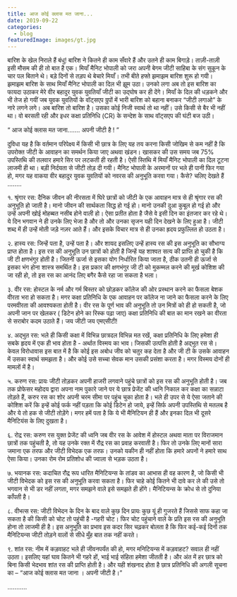```yaml
---
title: आज कोई क्लास मत जाना...
date: 2019-09-22
categories:
  - blog
featuredImage: images/gt.jpg
---
```


बारिश के खेल निराले हैं बंधु! बारिश ने कितने ही काम सँवारे हैं और उतने ही काम बिगाड़े। ताज़ी-ताज़ी इसी मौसम की ही तो बात है एक। मियाँ मैनिट भोपाली को जरा अपनी बेगम जीटी साहिबा के संग सुकून के चार पल बिताने थे। बड़े दिनों से तड़प थे बेचारे मियाँ। तभी बीते हफ्ते झमाझम बारिश शुरू हो गयी। झमाझम बारिश के साथ मियाँ मैनिट भोपाली का दिल भी झूम उठा। उनको लगा अब तो इस बारिश का फायदा उठाकर मेरे वीर बहादुर युवक युवतियाँ जीटी का उद्घोष कर ही देंगे। मियाँ के दिल की धड़कने और भी तेज हो गयीं जब युवक युवतियों के वॉट्सएप ग्रुपों में भारी बारिश को बहाना बनाकर “जीटी लगाओ” के नारे लगने लगे। अब बारिश तो बारिश है। उसका कोई निजी स्वार्थ तो था नहीं। उसे किसी से बैर भी नहीं था। वो बरसती रही और इधर कक्षा प्रतिनिधि (CR) के सन्देश के साथ वॉट्सएप की घंटी बज उठी।

“ आज कोई क्लास मत जाना....... अपनी जीटी है ! ”

दुविधा यह है कि वर्तमान परिपेक्ष्य में किसी भी छात्र के लिए यह तय करना किसी जोखिम से कम नहीं है कि उपरोक्त जीटी के आवाहन का समर्थन किया जाए अथवा खंडन। खासकर की उस समय जब 75% उपस्तिथि की तलवार हमारे सिर पर लटकती ही रहती है। ऐसी स्तिथि में मियाँ मैनिट भोपाली का दिल टूटना लाजमी ही था। बड़ी निर्दयता से जीटी तोड़ दी गयी। मैनिट भोपाली के अरमानों पर भले ही पानी फिर गया हो, मगर यह वाकया वीर बहादुर युवक युवतियों को नवरस की अनुभूति करवा गया। कैसे? चलिए देखते हैं ........

१. श्रृंगार रस: दैनिक जीवन की नीरसता में घिरे छात्रों को जीटी के एक आवाहन मात्र से ही श्रृंगार रस की अनुभूति हो जाती है। मानो जीवन की सार्थकता सिद्ध हो गई हो। मानो उनकी दुआ कुबूल हो गई हो और उन्हें अपनी खोई मोहब्बत नसीब होने वाली हो। ऐसा प्रतीत होता है जैसे वे इसी दिन का इंतजार कर रहे थे। ये दिन भगवान ने ही उनके लिए भेजा है और तो और उनका सृजन यही दिन देखने के लिए हुआ है। जीटी शब्द में ही उन्हें मोती जड़े नज़र आते हैं। और इसके विचार मात्र से ही उनका ह्रदय प्रफुल्लित हो उठता है।

२. हास्य रस: जिन्हें पता है, उन्हें पता है। और शायद इसलिए उन्हें हास्य रस की इस अनुभूति का सौभाग्य प्राप्त होता है। इस रस की अनुभूति उन छात्रों को होती है जिन्हें यह शाश्वत सत्य की प्राप्ति हो चुकी है कि जी टी क्षणभंगुर होती है। जितनी ऊर्जा से इसका योग निर्धारित किया जाता है, ठीक उतनी ही ऊर्जा से इसका भंग होना शास्त्र समर्थित है। इस प्रकार की क्षणभंगुर जी टी को मुकम्मल करने की मूर्ख कोशिश की जा रही हो, तो इस रस का आनंद लिए बगैर कैसे रहा जा सकता है भला।

३. वीर रस: होस्टल के नर्म और गर्म बिस्तर को छोड़कर कॉलेज की ओर प्रस्थान करने का फैसला बेशक वीरता भरा हो सकता है। मगर कक्षा प्रतिनिधि के एक आवाहन पर कॉलेज ना जाने का फैसला करने के लिए परमवीरता की आवश्यकता होती है। वीर रस के पूर्ण भाव की अनुभूति तो उन मित्रों को ही हो सकती है, जो अपनी जान पर खेलकर ( डिटेन होने का रिस्क पढ़ा जाए) कक्षा प्रतिनिधि की बात का मान रखने का वीरता से सराबोर कदम उठाते हैं। जय जीटी जय एमएसीटी!

४. अद्भुत रस: भले ही किसी कक्षा में विभिन्न छात्रदल विभिन्न मत रखें, कक्षा प्रतिनिधि के लिए हमेशा ही सबके हृदय में एक ही भाव होता है - अर्थात विस्मय का भाव। जिसकी उत्पत्ति होती है अद्भुत रस से। केवल विरोधावास इस बात में है कि कोई इस अबोध जीव को चतुर कह देता है और जी टी के उसके आवाहन में उसका स्वार्थ समझता है। और कोई उसे सच्चा सेवक मान उसकी प्रसंशा करता है। मगर विस्मय दोनों ही मामलों में है।

५. करुण रस: प्रायः जीटी तोड़कर अपनी हाजरी लगवाने पहुंचे छात्रों को इस रस की अनुभूति होती है। जब तक प्रोफेसर महोदय द्वारा अपना नाम पुकारे जाने पर ये छात्र प्रेजेंट की ध्वनि निकाल कर कक्षा का सन्नाटा तोड़ते हैं, करुर रस का शोर अपनी चरम सीमा पर पहुंच चुका होता है। भले ही उपर से ये ऐसा जताने की कोशिश करें कि इन्हें कोई फर्क नहीं पड़ता कि कोई डिटेन हो जाये, इन्हें सिर्फ अपनी उपस्तिथि से मतलब है और ये तो हक से जीटी तोड़ेंगे। मगर हमें पता है कि ये भी मैनिटियन ही हैं और इनका दिल भी दूसरे मैनिटियंस के लिए दुखता है।

६. रोद्र रस: करुण रस युक्त प्रेजेंट की ध्वनि जब वीर रस के आवेश में होस्टल अथवा माता पर विराजमान छात्रों तक पहुंचती है, तो यह उनके रक्त में रौद्र रस का प्रवाह करवाती है। फिर तो उनके लिए मानों सारा जमाना एक तरफ और जीटी विभेदक एक तरफ। उनको यकीन ही नहीं होता कि हमारे अपनों ने हमारे साथ ऐसा किया। उनका रोम रोम प्रतिशोध की ज्वाला से भड़क उठता है।

७. भयानक रस: कदाचित रौद्र रूप धारित मैनिटियन्स के तांडव का आभास ही वह कारण है, जो किसी भी जीटी विभेदक को इस रस की अनुभूति करवा सकता है। फिर चाहे कोई कितने भी दावे कर ले की उसे तो भगवान से भी डर नहीं लगता, मगर समझने वाले इसे समझते ही होंगे। मैनिटियन्स के क्रोध से तो दुनिया काँपती है।

८. वीभत्स रस: जीटी विभेदन के दिन के बाद वाले कुछ दिन प्रायः कुछ यूं ही गुजरते हैं जिससे साफ कहा जा सकता है की किसी को चोट तो पहुंची है -गहरी चोट। फिर चोट पहुंचाने वाले के प्रति इस रस की अनुभूति होना तो लाजमी ही है। इस अनुभूति का प्रभाव इस कदर सिर चढ़कर बोलता है कि फिर कई-कई दिनों तक मैनिटियन्स जीटी तोड़ने वालों से सीधे मुँह बात तक नहीं करते।

९. शांत रस: नीम में कड़वाहट भले ही जीवनपर्यंत की हो, मगर मनिटियन्स में कड़वाहट? सवाल ही नहीं उठता। इसलिए यहां घाव कितने भी गहरे हों, भाई भाई संहिता हमेशा जीतती है। और अंत में हर छात्र को बिना किसी भेदभाव शांत रस की प्राप्ति होती है। और यही शंखनाद होता है छात्र प्रतिनिधि की अगली सूचना का – “आज कोई क्लास मत जाना । अपनी जीटी है।”

...........
